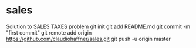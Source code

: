 # sales
Solution to SALES TAXES problem
git init
git add README.md
git commit -m "first commit"
git remote add origin https://github.com/claudiohaffner/sales.git
git push -u origin master
